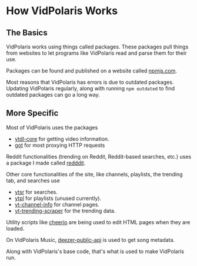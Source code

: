 # How VidPolaris Works
## The Basics
VidPolaris works using things called packages. These packages pull things from websites to let programs like
VidPolaris read and parse them for their use.

Packages can be found and published on a website called [npmjs.com](https://npmjs.com). 

Most reasons that VidPolaris has errors is due to outdated packages. Updating VidPolaris regularly, along with running 
``npm outdated`` to find outdated packages can go a long way.
## More Specific
Most of VidPolaris uses the packages 
- [ytdl-core](https://www.npmjs.com/package/ytdl-core) for getting video information.
- [got](https://www.npmjs.com/package/got) for most proxying HTTP requests

Reddit functionalities (trending on Reddit, Reddit-based searches, etc.) uses a package I made called [redddit](https://www.npmjs.com/package/redddit).

Other core functionalities of the site, like channels, playlists, the trending tab, and searches use
- [ytsr](https://www.npmjs.com/package/ytsr) for searches.
- [ytpl](https://www.npmjs.com/package/ytpl) for playlists (unused currently).
- [yt-channel-info](https://www.npmjs.com/package/yt-channel-info) for channel pages.
- [yt-trending-scraper](https://www.npmjs.com/package/yt-trending-scraper) for the trending data.

Utility scripts like [cheerio](https://www.npmjs.com/package/cheerio) are being used to edit HTML pages when they are loaded.

On VidPolaris Music, [deezer-public-api](https://www.npmjs.com/package/deezer-public-api) is used to get song metadata.

Along with VidPolaris's base code, that's what is used to make VidPolaris run.